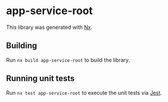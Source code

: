 # app-service-root

This library was generated with [Nx](https://nx.dev).

## Building

Run `nx build app-service-root` to build the library.

## Running unit tests

Run `nx test app-service-root` to execute the unit tests via [Jest](https://jestjs.io).
